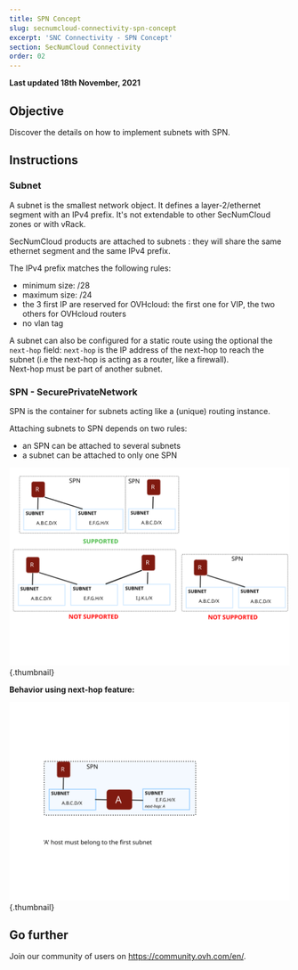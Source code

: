 ```yaml
---
title: SPN Concept
slug: secnumcloud-connectivity-spn-concept
excerpt: 'SNC Connectivity - SPN Concept'
section: SecNumCloud Connectivity
order: 02
---
```


**Last updated 18th November, 2021**

## Objective

Discover the details on how to implement subnets with SPN.

## Instructions

### Subnet

A subnet is the smallest network object. It defines a layer-2/ethernet segment with an IPv4 prefix. It's not extendable to other SecNumCloud zones or with vRack.

SecNumCloud products are attached to subnets : they will share the same ethernet segment and the same IPv4 prefix.

The IPv4 prefix matches the following rules:

* minimum size: /28
* maximum size: /24
* the 3 first IP are reserved for OVHcloud: the first one for VIP, the two others for OVHcloud routers
* no vlan tag

A subnet can also be configured for a static route using the optional the `next-hop` field: `next-hop` is the IP address of the next-hop to reach the subnet (i.e the next-hop is acting as a router, like a firewall).<br>
Next-hop must be part of another subnet.

### SPN - SecurePrivateNetwork

SPN is the container for subnets acting like a (unique) routing instance.

Attaching subnets to SPN depends on two rules:

* an SPN can be attached to several subnets
* a subnet can be attached to only one SPN

![SPN subnet rules](images/SNC-SPN-GW-Support.svg){.thumbnail}

**Behavior using next-hop feature:**

![next-hop feature](images/SNC-SPN-Subnet-NH.svg){.thumbnail}

## Go further

Join our community of users on <https://community.ovh.com/en/>.
